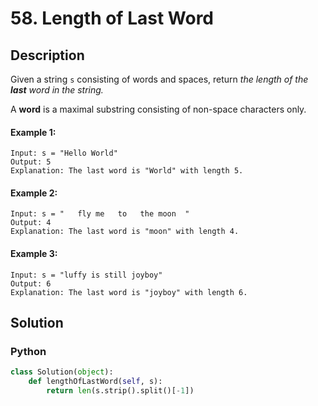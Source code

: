# 58. Length of Last Word

## Description
Given a string `s` consisting of words and spaces, return *the length of the **last** word in the string.*

A **word** is a maximal substring consisting of non-space characters only.

#### Example 1:
```
Input: s = "Hello World"
Output: 5
Explanation: The last word is "World" with length 5.
```

#### Example 2:
```
Input: s = "   fly me   to   the moon  "
Output: 4
Explanation: The last word is "moon" with length 4.
```

#### Example 3:
```
Input: s = "luffy is still joyboy"
Output: 6
Explanation: The last word is "joyboy" with length 6.
```


## Solution

### Python
```python
class Solution(object):
    def lengthOfLastWord(self, s):
        return len(s.strip().split()[-1])
        
```